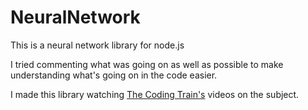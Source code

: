 # NeuralNetwork
This is a neural network library for node.js

I tried commenting what was going on as well as possible to make understanding what's going on in the code easier.

I made this library watching [The Coding Train's](https://www.youtube.com/watch?v=XJ7HLz9VYz0&list=PLRqwX-V7Uu6aCibgK1PTWWu9by6XFdCfh&index=1) videos on the subject.
